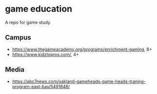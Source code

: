# game education

A repo for game study.

## Campus
- https://www.thegameacademy.org/programs/enrichment-gaming, 8+
- https://www.kidztopros.com/, 4+

## Media
- https://abc7news.com/oakland-gameheads-game-heads-traning-program-east-bay/5491848/
